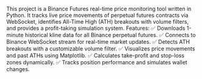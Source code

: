 This project is a Binance Futures real-time price monitoring tool written in Python. It tracks live price movements of perpetual futures contracts via WebSocket, 
identifies All-Time High (ATH) breakouts with volume filters, and provides a profit-taking simulation system.
Features:
  ✅ Downloads 1-minute historical kline data for all Binance perpetual futures.
  ✅ Connects to Binance WebSocket stream for real-time market updates.
	✅ Detects ATH breakouts with a customizable volume filter.
	✅ Visualizes price movements and past ATHs using Matplotlib.
	✅ Calculates take-profit and stop-loss zones dynamically.
	✅ Tracks position performance and simulates wallet changes.
